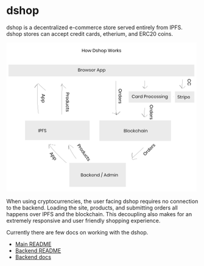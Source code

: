 # dshop

dshop is a decentralized e-commerce store served entirely from IPFS. dshop stores can accept credit cards, etherium, and ERC20 coins.

<img src="assets/dshop-flow.png" style="max-width:500px; margin:auto;">

When using cryptocurrencies, the user facing dshop requires no connection to the backend. Loading the site, products, and submitting orders all happens over IPFS and the blockchain. This decoupling also makes for an extremely responsive and user friendly shopping experience.

Currently there are few docs on working with the dshop.

- [Main README](../README.md)
- [Backend README](backend/README.md)
- [Backend docs](backend/docs/README.md)


